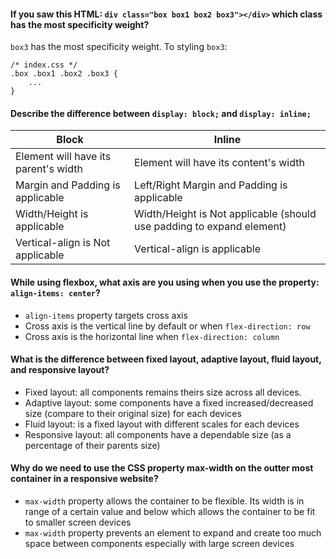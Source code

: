 #### If you saw this HTML: `div class="box box1 box2 box3"></div>` which class has the most specificity weight?

`box3` has the most specificity weight. To styling `box3`:
```
/* index.css */
.box .box1 .box2 .box3 {
	...
}
```

#### Describe the difference between `display: block;` and `display: inline;`

| Block                               | Inline                                								 |
| ----------------------------------- |----------------------------------------------------------------------|
| Element will have its parent's width| Element will have its content's width 								 |
| Margin and Padding is applicable    | Left/Right Margin and Padding is applicable							 |
| Width/Height is applicable          | Width/Height is Not applicable (should use padding to expand element)|
| Vertical-align is Not applicable    | Vertical-align is applicable                                         |

#### While using flexbox, what axis are you using when you use the property: `align-items: center`?

- `align-items` property targets cross axis
- Cross axis is the vertical line by default or when `flex-direction: row`
- Cross axis is the horizontal line when `flex-direction: column`

#### What is the difference between fixed layout, adaptive layout, fluid layout, and responsive layout?

- Fixed layout: all components remains theirs size across all devices. 
- Adaptive layout: some components have a fixed increased/decreased size (compare to their original size) for each devices
- Fluid layout: is a fixed layout with different scales for each devices
- Responsive layout: all components have a dependable size (as a percentage of their parents size)

#### Why do we need to use the CSS property max-width on the outter most container in a responsive website?

- `max-width` property allows the container to be flexible. Its width is in range of a certain value and below which allows the container to be fit to smaller screen devices    
- `max-width` property prevents an element to expand and create too much space between components especially with large screen devices  